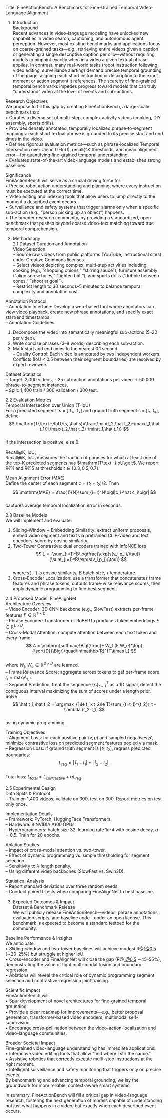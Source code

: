 Title: FineActionBench: A Benchmark for Fine-Grained Temporal Video-Language Alignment

1. Introduction  
Background  
Recent advances in video-language modeling have unlocked new capabilities in video search, captioning, and autonomous agent perception. However, most existing benchmarks and applications focus on coarse-grained tasks—e.g., retrieving entire videos given a caption or generating a single descriptive caption per clip—without requiring models to pinpoint exactly when in a video a given textual phrase applies. In contrast, many real-world tasks (robot instruction following, video editing, surveillance alerting) demand precise temporal grounding of language: aligning each short instruction or description to the exact moment or action segment it references. The scarcity of fine-grained temporal benchmarks impedes progress toward models that can truly “understand” video at the level of events and sub-actions.  

Research Objectives  
We propose to fill this gap by creating FineActionBench, a large-scale benchmark that:  
• Curates a diverse set of multi-step, complex activity videos (cooking, DIY assembly, sports drills).  
• Provides densely annotated, temporally localized phrase-to-segment mappings: each short textual phrase is grounded to its precise start and end times in the video.  
• Defines rigorous evaluation metrics—such as phrase-localized Temporal Intersection over Union (T-IoU), recall@K thresholds, and mean alignment error—for quantifying fine-grained temporal understanding.  
• Evaluates state-of-the-art video-language models and establishes strong baselines.  

Significance  
FineActionBench will serve as a crucial driving force for:  
• Precise robot action understanding and planning, where every instruction must be executed at the correct time.  
• Video editing and indexing tools that allow users to jump directly to the moment a described event occurs.  
• Surveillance and safety systems that trigger alarms only when a specific sub-action (e.g., “person picking up an object”) happens.  
• The broader research community, by providing a standardized, open benchmark that pushes beyond coarse video-text matching toward true temporal comprehension.  

2. Methodology  
2.1 Dataset Curation and Annotation  
Video Selection  
– Source raw videos from public platforms (YouTube, instructional sites) under Creative Commons licenses.  
– Select videos depicting complex, multi-step activities including cooking (e.g., “chopping onions,” “stirring sauce”), furniture assembly (“align screw holes,” “tighten bolt”), and sports drills (“dribble between cones,” “shoot at goal”).  
– Restrict length to 30 seconds–5 minutes to balance temporal complexity and annotation cost.  

Annotation Protocol  
– Annotation Interface: Develop a web-based tool where annotators can view video playback, create new phrase annotations, and specify exact start/end timestamps.  
– Annotation Guidelines:  
  1. Decompose the video into semantically meaningful sub-actions (5–20 per video).  
  2. Write concise phrases (3–8 words) describing each sub-action.  
  3. Mark start and end times to the nearest 0.1 second.  
– Quality Control: Each video is annotated by two independent workers. Conflicts (IoU < 0.5 between their segment boundaries) are resolved by expert reviewers.  

Dataset Statistics  
– Target: 2,000 videos, ∼25 sub-action annotations per video → 50,000 phrase-to-segment instances.  
– Split: 1,400 train / 300 validation / 300 test.  

2.2 Evaluation Metrics  
Temporal Intersection over Union (T-IoU)  
For a predicted segment ˆs = [ˆt₁, ˆt₂] and ground truth segment s = [t₁, t₂], define  
$$
\mathrm{T{\text -}IoU}(s, \hat s)=\frac{\min(t_2,\hat t_2)-\max(t_1,\hat t_1)}{\max(t_2,\hat t_2)-\min(t_1,\hat t_1)}
$$  
if the intersection is positive, else 0.  

Recall@K, IoUₜ  
Recall@K, IoUₜ measures the fraction of phrases for which at least one of the top-K predicted segments has $\mathrm{T\text -}IoU\ge t$. We report R@1 and R@5 at thresholds $t\in\{0.3,0.5,0.7\}$.  

Mean Alignment Error (MAE)  
Define the center of each segment $c = (t_1+t_2)/2$. Then  
$$
\mathrm{MAE} = \frac{1}{N}\sum_{i=1}^N\bigl|c_i-\hat c_i\bigr|
$$  
captures average temporal localization error in seconds.  

2.3 Baseline Models  
We will implement and evaluate:  
1) Sliding-Window + Embedding Similarity: extract uniform proposals, embed video segment and text via pretrained CLIP-video and text encoders, score by cosine similarity.  
2) Two-Tower Contrastive: dual encoders trained with InfoNCE loss  
$$
L = -\sum_{i=1}^B\log\frac{\exp(s(v_i,p_i)/\tau)}{\sum_{j=1}^B\exp(s(v_i,p_j)/\tau)}
$$  
where $s(\cdot,\cdot)$ is cosine similarity, $B$ batch size, $\tau$ temperature.  
3) Cross-Encoder Localization: use a transformer that concatenates frame features and phrase tokens, outputs frame-wise relevance scores, then apply dynamic programming to find best segment.  

2.4 Proposed Model: FineAlignNet  
Architecture Overview  
– Video Encoder: 3D CNN backbone (e.g., SlowFast) extracts per-frame features $F\in\mathbb{R}^{T\times D}$.  
– Phrase Encoder: Transformer or RoBERTa produces token embeddings $E\in\mathbb{R}^{L\times D}$.  
– Cross-Modal Attention: compute attention between each text token and every frame:  
$$
A = \mathrm{softmax}\Bigl(\frac{F W_f (E W_e)^\top}{\sqrt{D}}\Bigr)\quad\in\mathbb{R}^{T\times L}
$$  
where $W_f, W_e\in\mathbb{R}^{D\times D}$ are learned.  
– Frame Relevance Score: aggregate across tokens to get per-frame score $r_t = \max_{l}A_{t,l}$.  
– Segment Prediction: treat the sequence $\{r_t\}_{t=1}^T$ as a 1D signal, detect the contiguous interval maximizing the sum of scores under a length prior. Solve  
$$
\hat t_1,\hat t_2 = \arg\max_{1\le t_1<t_2\le T}\sum_{t=t_1}^{t_2}r_t - \lambda (t_2-t_1)
$$  
using dynamic programming.  

Training Objectives  
– Alignment Loss: for each positive pair $(v,p)$ and sampled negatives $p'$, minimize contrastive loss on predicted segment features pooled via mask.  
– Regression Loss: if ground truth segment is $[t_1,t_2]$, regress predicted boundaries:  
$$
L_{\text{reg}} = |\,\hat t_1 - t_1| + |\,\hat t_2 - t_2|.
$$  
Total loss: $L_{\text{total}} = L_{\text{contrastive}} + \alpha L_{\text{reg}}$.  

2.5 Experimental Design  
Data Splits & Protocol  
– Train on 1,400 videos, validate on 300, test on 300. Report metrics on test only once.  

Implementation Details  
– Framework: PyTorch, HuggingFace Transformers.  
– Hardware: 8 NVIDIA A100 GPUs.  
– Hyperparameters: batch size 32, learning rate $1e$-4 with cosine decay, $\alpha=0.5$. Train for 20 epochs.  

Ablation Studies  
– Impact of cross-modal attention vs. two-tower.  
– Effect of dynamic programming vs. simple thresholding for segment selection.  
– Sensitivity to $\lambda$ length penalty.  
– Using different video backbones (SlowFast vs. Swin3D).  

Statistical Analysis  
– Report standard deviations over three random seeds.  
– Conduct paired t-tests when comparing FineAlignNet to best baseline.  

3. Expected Outcomes & Impact  
Dataset & Benchmark Release  
We will publicly release FineActionBench—videos, phrase annotations, evaluation scripts, and baseline code—under an open license. This benchmark is expected to become a standard testbed for the community.  

Baseline Performance & Insights  
We anticipate:  
• Sliding-window and two-tower baselines will achieve modest R@1@0.5 (∼20–25%) but struggle at higher IoU.  
• Cross-encoder and FineAlignNet will close the gap (R@1@0.5 ∼45–55%), demonstrating the value of tight multi-modal fusion and boundary regression.  
• Ablations will reveal the critical role of dynamic programming segment selection and contrastive-regression joint training.  

Scientific Impact  
FineActionBench will:  
• Spur development of novel architectures for fine-grained temporal grounding.  
• Provide a clear roadmap for improvements—e.g., better proposal generation, transformer-based video encoders, multimodal self-supervision.  
• Encourage cross-pollination between the video-action-localization and video-language communities.  

Broader Societal Impact  
Fine-grained video-language understanding has immediate applications:  
• Interactive video editing tools that allow “find where I stir the sauce.”  
• Assistive robotics that correctly execute multi-step instructions at the right moment.  
• Intelligent surveillance and safety monitoring that triggers only on precise events.  
By benchmarking and advancing temporal grounding, we lay the groundwork for more reliable, context-aware smart systems.  

In summary, FineActionBench will fill a critical gap in video-language research, fostering the next generation of models capable of understanding not just what happens in a video, but exactly when each described event occurs.